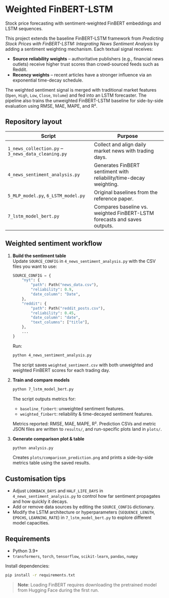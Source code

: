 # Weighted FinBERT-LSTM
Stock price forecasting with sentiment-weighted FinBERT embeddings and LSTM sequences.

This project extends the baseline FinBERT-LSTM framework from *Predicting Stock Prices with FinBERT-LSTM: Integrating News Sentiment Analysis* by adding a sentiment weighting mechanism. Each textual signal receives:

- **Source reliability weights** – authoritative publishers (e.g., financial news outlets) receive higher trust scores than crowd-sourced feeds such as Reddit.
- **Recency weights** – recent articles have a stronger influence via an exponential time-decay schedule.

The weighted sentiment signal is merged with traditional market features (`Open`, `High`, `Low`, `Close`, `Volume`) and fed into an LSTM forecaster. The pipeline also trains the unweighted FinBERT-LSTM baseline for side-by-side evaluation using RMSE, MAE, MAPE, and R².

## Repository layout

| Script | Purpose |
| ------ | ------- |
| `1_news_collection.py` – `3_news_data_cleaning.py` | Collect and align daily market news with trading days. |
| `4_news_sentiment_analysis.py` | Generates FinBERT sentiment with reliability/time-decay weighting. |
| `5_MLP_model.py`, `6_LSTM_model.py` | Original baselines from the reference paper. |
| `7_lstm_model_bert.py` | Compares baseline vs. weighted FinBERT-LSTM forecasts and saves outputs. |

## Weighted sentiment workflow

1. **Build the sentiment table**  
   Update `SOURCE_CONFIG` in `4_news_sentiment_analysis.py` with the CSV files you want to use:
   ```python
   SOURCE_CONFIG = {
       "nyt": {
           "path": Path("news_data.csv"),
           "reliability": 0.9,
           "date_column": "Date",
       },
       "reddit": {
           "path": Path("reddit_posts.csv"),
           "reliability": 0.45,
           "date_column": "date",
           "text_columns": ["title"],
       },
       ...
   }
   ```
   Run:
   ```bash
   python 4_news_sentiment_analysis.py
   ```
   The script saves `weighted_sentiment.csv` with both unweighted and weighted FinBERT scores for each trading day.

2. **Train and compare models**  
   ```bash
   python 7_lstm_model_bert.py
   ```
   The script outputs metrics for:
   - `baseline_finbert`: unweighted sentiment features.
   - `weighted_finbert`: reliability & time-decayed sentiment features.

   Metrics reported: RMSE, MAE, MAPE, R². Prediction CSVs and metric JSON files are written to `results/`, and run-specific plots land in `plots/`.

3. **Generate comparison plot & table**  
   ```bash
   python analysis.py
   ```
   Creates `plots/comparison_prediction.png` and prints a side-by-side metrics table using the saved results.

## Customisation tips

- Adjust `LOOKBACK_DAYS` and `HALF_LIFE_DAYS` in `4_news_sentiment_analysis.py` to control how far sentiment propagates and how quickly it decays.
- Add or remove data sources by editing the `SOURCE_CONFIG` dictionary.
- Modify the LSTM architecture or hyperparameters (`SEQUENCE_LENGTH`, `EPOCHS`, `LEARNING_RATE`) in `7_lstm_model_bert.py` to explore different model capacities.

## Requirements

- Python 3.9+
- `transformers`, `torch`, `tensorflow`, `scikit-learn`, `pandas`, `numpy`

Install dependencies:
```bash
pip install -r requirements.txt
```

> **Note**: Loading FinBERT requires downloading the pretrained model from Hugging Face during the first run.
